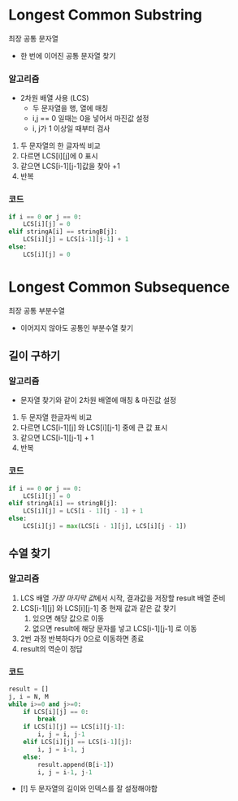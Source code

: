 # Longest Common Substring
최장 공통 문자열
- 한 번에 이어진 공통 문자열 찾기
### 알고리즘
- 2차원 배열 사용 (LCS)
	- 두 문자열을 행, 열에 매칭
	- i,j == 0 일때는 0을 넣어서 마진값 설정
	- i, j가 1 이상일 때부터 검사
1. 두 문자열의 한 글자씩 비교
2. 다르면 LCS\[i]\[j]에 0 표시
3. 같으면 LCS\[i-1]\[j-1]값을 찾아 +1
4. 반복
### 코드
```python
if i == 0 or j == 0:
	LCS[i][j] = 0
elif stringA[i] == stringB[j]:
	LCS[i][j] = LCS[i-1][j-1] + 1
else:
	LCS[i][j] = 0
```
# Longest Common Subsequence
최장 공통 부분수열
- 이어지지 않아도 공통인 부분수열 찾기
## 길이 구하기
### 알고리즘
- 문자열 찾기와 같이 2차원 배열에 매칭 & 마진값 설정
1. 두 문자열 한글자씩 비교
2. 다르면 LCS\[i-1]\[j] 와 LCS\[i]\[j-1] 중에 큰 값 표시
3. 같으면 LCS\[i-1]\[j-1] + 1
4. 반복
### 코드
```python
if i == 0 or j == 0:
	LCS[i][j] = 0
elif stringA[i] == stringB[j]:
	LCS[i][j] = LCS[i - 1][j - 1] + 1
else:
	LCS[i][j] = max(LCS[i - 1][j], LCS[i][j - 1])
```
## 수열 찾기
### 알고리즘
1. LCS 배열 *가장 마지막 값*에서 시작, 결과값을 저장할 result 배열 준비
2. LCS\[i-1]\[j] 와 LCS\[i]\[j-1] 중 현재 값과 같은 값 찾기
	1. 있으면 해당 값으로 이동
	2. 없으면 result에 해당 문자를 넣고 LCS\[i-1]\[j-1] 로 이동
3. 2번 과정 반복하다가 0으로 이동하면 종료
4. result의 역순이 정답
### 코드
```python
result = []  
j, i = N, M  
while i>=0 and j>=0:  
    if LCS[i][j] == 0:  
        break  
    if LCS[i][j] == LCS[i][j-1]:  
        i, j = i, j-1  
    elif LCS[i][j] == LCS[i-1][j]:  
        i, j = i-1, j  
    else:  
        result.append(B[i-1])  
        i, j = i-1, j-1
```
- [!] 두 문자열의 길이와 인덱스를 잘 설정해야함